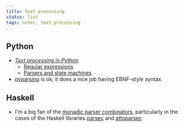 ```yaml
---
title: Text processing
status: list
tags: notes, text processing
...
```


## Python

- [*Text processing in Python*](http://gnosis.cx/TPiP/)
    - [Regular expressions](http://gnosis.cx/TPiP/chap3.txt)
    - [Parsers and state machines](http://gnosis.cx/TPiP/chap4.txt)
- [pyparsing](https://pyparsing.wikispaces.com) is ok; it does a nice job having EBNF-style syntax.

## Haskell

- I'm a big fan of the [monadic parser combinators](https://www.cs.nott.ac.uk/~gmh/monparsing.pdf), particularly in the cases of the Haskell libraries [parsec](https://hackage.haskell.org/package/parsec) and [attoparsec](https://hackage.haskell.org/package/attoparsec)
